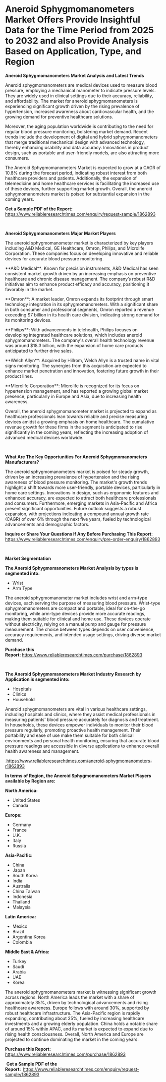 <p><h1>Aneroid Sphygmomanometers Market Offers Provide Insightful Data for the Time Period from 2025 to 2032 and also Provide Analysis Based on Application, Type, and Region</h1></p><p><strong>Aneroid Sphygmomanometers Market Analysis and Latest Trends</strong></p>
<p><p>Aneroid sphygmomanometers are medical devices used to measure blood pressure, employing a mechanical manometer to indicate pressure levels. They are widely used in clinical settings due to their accuracy, reliability, and affordability. The market for aneroid sphygmomanometers is experiencing significant growth driven by the rising prevalence of hypertension, increased awareness about cardiovascular health, and the growing demand for preventive healthcare solutions. </p><p>Moreover, the aging population worldwide is contributing to the need for regular blood pressure monitoring, bolstering market demand. Recent trends include the development of digital and hybrid sphygmomanometers that merge traditional mechanical design with advanced technology, thereby enhancing usability and data accuracy. Innovations in product design, such as portable and user-friendly models, are also attracting more consumers.</p><p>The Aneroid Sphygmomanometers Market is expected to grow at a CAGR of 10.8% during the forecast period, indicating robust interest from both healthcare providers and patients. Additionally, the expansion of telemedicine and home healthcare services is facilitating the increased use of these devices, further supporting market growth. Overall, the aneroid sphygmomanometers market is poised for substantial expansion in the coming years.</p></p>
<p><strong>Get a Sample PDF of the Report:&nbsp;</strong> <a href="https://www.reliableresearchtimes.com/enquiry/request-sample/1862893?utm_campaign=3281&utm_medium=2&utm_source=Github&utm_content=ia&utm_term=13042025&utm_id=aneroid-sphygmomanometers">https://www.reliableresearchtimes.com/enquiry/request-sample/1862893</a></p>
<p>&nbsp;</p>
<p><strong>Aneroid Sphygmomanometers Major Market Players</strong></p>
<p><p>The aneroid sphygmomanometer market is characterized by key players including A&D Medical, GE Healthcare, Omron, Philips, and Microlife Corporation. These companies focus on developing innovative and reliable devices for accurate blood pressure monitoring.</p><p>**A&D Medical**: Known for precision instruments, A&D Medical has seen consistent market growth driven by an increasing emphasis on preventive healthcare and chronic disease management. The company’s robust R&D initiatives aim to enhance product efficacy and accuracy, positioning it favorably in the market.</p><p>**Omron**: A market leader, Omron expands its footprint through smart technology integration in its sphygmomanometers. With a significant share in both consumer and professional segments, Omron reported a revenue exceeding $7 billion in its health care division, indicating strong demand for its monitoring devices.</p><p>**Philips**: With advancements in telehealth, Philips focuses on developing integrated healthcare solutions, which includes aneroid sphygmomanometers. The company's overall health technology revenue was around $18.3 billion, with the expansion of home care products anticipated to further drive sales.</p><p>**Welch Allyn**: Acquired by Hillrom, Welch Allyn is a trusted name in vital signs monitoring. The synergies from this acquisition are expected to enhance market penetration and innovation, fostering future growth in their product lines.</p><p>**Microlife Corporation**: Microlife is recognized for its focus on hypertension management, and has reported a growing global market presence, particularly in Europe and Asia, due to increasing health awareness.</p><p>Overall, the aneroid sphygmomanometer market is projected to expand as healthcare professionals lean towards reliable and precise measuring devices amidst a growing emphasis on home healthcare. The cumulative revenue growth for these firms in the segment is anticipated to rise significantly in the coming years, reflecting the increasing adoption of advanced medical devices worldwide.</p></p>
<p>&nbsp;</p>
<p><strong>What Are The Key Opportunities For Aneroid Sphygmomanometers Manufacturers?</strong></p>
<p><p>The aneroid sphygmomanometers market is poised for steady growth, driven by an increasing prevalence of hypertension and the rising awareness of blood pressure monitoring. The market's growth trends highlight a shift towards more user-friendly, portable devices, particularly in home care settings. Innovations in design, such as ergonomic features and enhanced accuracy, are expected to attract both healthcare professionals and consumers. Furthermore, emerging markets in Asia-Pacific and Africa present significant opportunities. Future outlook suggests a robust expansion, with projections indicating a compound annual growth rate (CAGR) of over 6% through the next five years, fueled by technological advancements and demographic factors.</p></p>
<p><strong>Inquire or Share Your Questions If Any Before Purchasing This Report:</strong> <a href="https://www.reliableresearchtimes.com/enquiry/pre-order-enquiry/1862893?utm_campaign=3281&utm_medium=2&utm_source=Github&utm_content=ia&utm_term=13042025&utm_id=aneroid-sphygmomanometers">https://www.reliableresearchtimes.com/enquiry/pre-order-enquiry/1862893</a></p>
<p>&nbsp;</p>
<p><strong>Market Segmentation</strong></p>
<p><strong>The Aneroid Sphygmomanometers Market Analysis by types is segmented into:</strong></p>
<p><ul><li>Wrist</li><li>Arm Type</li></ul></p>
<p><p>The aneroid sphygmomanometer market includes wrist and arm-type devices, each serving the purpose of measuring blood pressure. Wrist-type sphygmomanometers are compact and portable, ideal for on-the-go monitoring, while arm-type devices provide more accurate readings, making them suitable for clinical and home use. These devices operate without electricity, relying on a manual pump and gauge for pressure measurement. The choice between types depends on user convenience, accuracy requirements, and intended usage settings, driving diverse market demand.</p></p>
<p><strong>Purchase this Report:&nbsp;</strong><a href="https://www.reliableresearchtimes.com/purchase/1862893?utm_campaign=3281&utm_medium=2&utm_source=Github&utm_content=ia&utm_term=13042025&utm_id=aneroid-sphygmomanometers">https://www.reliableresearchtimes.com/purchase/1862893</a></p>
<p>&nbsp;</p>
<p><strong>The Aneroid Sphygmomanometers Market Industry Research by Application is segmented into:</strong></p>
<p><ul><li>Hospitals</li><li>Clinics</li><li>Household</li></ul></p>
<p><p>Aneroid sphygmomanometers are vital in various healthcare settings, including hospitals and clinics, where they assist medical professionals in measuring patients' blood pressure accurately for diagnosis and treatment. In households, these devices empower individuals to monitor their blood pressure regularly, promoting proactive health management. Their portability and ease of use make them suitable for both clinical environments and personal health monitoring, ensuring that accurate blood pressure readings are accessible in diverse applications to enhance overall health awareness and management.</p></p>
<p><a href="https://www.reliableresearchtimes.com/aneroid-sphygmomanometers-r1862893?utm_campaign=3281&utm_medium=2&utm_source=Github&utm_content=ia&utm_term=13042025&utm_id=aneroid-sphygmomanometers">&nbsp;https://www.reliableresearchtimes.com/aneroid-sphygmomanometers-r1862893</a></p>
<p><strong>In terms of Region, the Aneroid Sphygmomanometers Market Players available by Region are:</strong></p>
<p>
    <p> <strong> North America: </strong>
        <ul>
            <li>United States</li>
            <li>Canada</li>
        </ul>
        </p> 
    <p> <strong> Europe: </strong>
        <ul>
            <li>Germany</li>
            <li>France</li>
            <li>U.K.</li>
            <li>Italy</li>
            <li>Russia</li>
        </ul>
        </p> 
    <p> <strong> Asia-Pacific: </strong>
        <ul>
            <li>China</li>
            <li>Japan</li>
            <li>South Korea</li>
            <li>India</li>
            <li>Australia</li>
            <li>China Taiwan</li>
            <li>Indonesia</li>
            <li>Thailand</li>
            <li>Malaysia</li>
        </ul>
        </p> 
    <p> <strong> Latin America: </strong>
        <ul>
            <li>Mexico</li>
            <li>Brazil</li>
            <li>Argentina Korea</li>
            <li>Colombia</li>
        </ul>
        </p> 
    <p> <strong> Middle East & Africa: </strong>
        <ul>
            <li>Turkey</li>
            <li>Saudi</li>
            <li>Arabia</li>
            <li>UAE</li>
            <li>Korea</li>
        </ul>
    </p>
    </p>
<p><p>The aneroid sphygmomanometers market is witnessing significant growth across regions. North America leads the market with a share of approximately 35%, driven by technological advancements and rising healthcare awareness. Europe follows with around 30%, supported by robust healthcare infrastructure. The Asia-Pacific region is rapidly expanding, contributing about 25%, fueled by increasing healthcare investments and a growing elderly population. China holds a notable share of around 15% within APAC, and its market is expected to expand due to rising health consciousness. Overall, North America and Europe are projected to continue dominating the market in the coming years.</p></p>
<p><strong>Purchase this Report: </strong><a href="https://www.reliableresearchtimes.com/purchase/1862893?utm_campaign=3281&utm_medium=2&utm_source=Github&utm_content=ia&utm_term=13042025&utm_id=aneroid-sphygmomanometers">https://www.reliableresearchtimes.com/purchase/1862893</a></p>
<p>&nbsp;<strong>Get a Sample PDF of the Report:&nbsp;&nbsp;</strong><a href="https://www.reliableresearchtimes.com/enquiry/request-sample/1862893?utm_campaign=3281&utm_medium=2&utm_source=Github&utm_content=ia&utm_term=13042025&utm_id=aneroid-sphygmomanometers">https://www.reliableresearchtimes.com/enquiry/request-sample/1862893</a></p>
<p><strong></strong></p>
<p><p></p><p></p><p></p></p>
